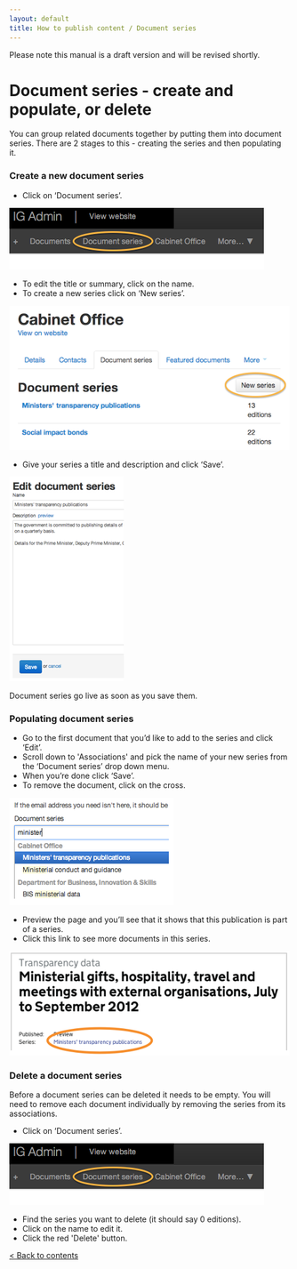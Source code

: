 ```yaml
---
layout: default
title: How to publish content / Document series
---
```


Please note this manual is a draft version and will be revised shortly.

# Document series - create and populate, or delete

You can group related documents together by putting them into document series. There are 2 stages to this - creating the series and then populating it.
	
### Create a new document series

* Click on ‘Document series’.

![Document series 1](document-series-1.png)

* To edit the title or summary, click on the name.
* To create a new series click on ‘New series’.

![Document series 2](document-series-2.png)

* Give your series a title and description and click ‘Save’.

![Document series 4](document-series-4.png)

Document series go live as soon as you save them. 

### Populating document series	

* Go to the first document that you’d like to add to the series and click ‘Edit’.
* Scroll down to 'Associations' and pick the name of your new series from the ‘Document series’ drop down menu.
* When you’re done click ‘Save’.
* To remove the document, click on the cross.

![Document series 5](document-series-5.png)

* Preview the page and you’ll see that it shows that this publication is part of a series.
* Click this link to see more documents in this series.
	
![Document series 6](document-series-6.png)

### Delete a document series

Before a document series can be deleted it needs to be empty. You will need to remove each document individually by removing the series from its associations.

* Click on ‘Document series’.

![Document series 1](document-series-1.png)

* Find the series you want to delete (it should say 0 editions).
* Click on the name to edit it.
* Click the red 'Delete' button.

[< Back to contents](http://alphagov.github.io/inside-government-admin-guide/)

